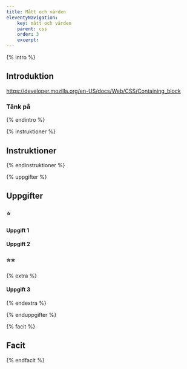 ```yaml
---
title: Mått och värden
eleventyNavigation:
    key: mått och värden
    parent: css
    order: 3
    excerpt: 
---
```

{% intro %}

## Introduktion

https://developer.mozilla.org/en-US/docs/Web/CSS/Containing_block

### Tänk på


{% endintro %}

{% instruktioner %}

## Instruktioner



{% endinstruktioner %}

{% uppgifter %}

## Uppgifter
### ⭐
#### Uppgift 1



#### Uppgift 2

### ⭐⭐

{% extra %}

#### Uppgift 3



{% endextra %}

{% enduppgifter %}

{% facit %}

## Facit


{% endfacit %}